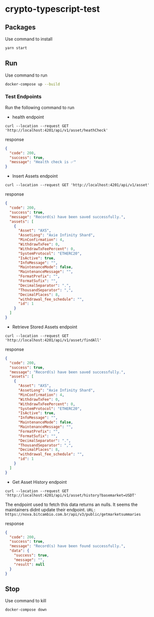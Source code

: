 # crypto-typescript-test

## Packages

Use command to install

```bash
yarn start
```

## Run

Use command to run

```bash
docker-compose up --build
```

### Test Endpoints

Run the following command to run

- health endpoint

```curl
curl --location --request GET 'http://localhost:4201/api/v1/asset/heathCheck'
```

response

```json
{
  "code": 200,
  "success": true,
  "message": "Health check is ✅"
}
```

- Insert Assets endpoint

```curl
curl --location --request GET 'http://localhost:4201/api/v1/asset'
```

response

```json
{
  "code": 200,
  "success": true,
  "message": "Record(s) have been saved successfully.",
  "assets": [
    {
      "Asset": "AXS",
      "AssetLong": "Axie Infinity Shard",
      "MinConfirmation": 4,
      "WithdrawTxFee": 0,
      "WithdrawTxFeePercent": 0,
      "SystemProtocol": "ETHERC20",
      "IsActive": true,
      "InfoMessage": "",
      "MaintenanceMode": false,
      "MaintenanceMessage": "",
      "FormatPrefix": "",
      "FormatSufix": "",
      "DecimalSeparator": ".",
      "ThousandSeparator": ",",
      "DecimalPlaces": 8,
      "withdrawal_fee_schedule": "",
      "id": 1
    }
  ]
}
```

- Retrieve Stored Assets endpoint

```curl
curl --location --request GET 'http://localhost:4201/api/v1/asset/findAll'
```

response

```json
{
  "code": 200,
  "success": true,
  "message": "Record(s) have been saved successfully.",
  "assets": [
    {
      "Asset": "AXS",
      "AssetLong": "Axie Infinity Shard",
      "MinConfirmation": 4,
      "WithdrawTxFee": 0,
      "WithdrawTxFeePercent": 0,
      "SystemProtocol": "ETHERC20",
      "IsActive": true,
      "InfoMessage": "",
      "MaintenanceMode": false,
      "MaintenanceMessage": "",
      "FormatPrefix": "",
      "FormatSufix": "",
      "DecimalSeparator": ".",
      "ThousandSeparator": ",",
      "DecimalPlaces": 8,
      "withdrawal_fee_schedule": "",
      "id": 1
    }
  ]
}
```

- Get Asset History endpoint

```curl
curl --location --request GET 'http://localhost:4201/api/v1/asset/history?basemarket=USDT'
```

The endpoint used to fetch this data returns an nulls. It seems the maintainers didnt update their endpoint. `URL: https://nova.bitcambio.com.br/api/v3/public/getmarketsummaries`

response

```json
{
  "code": 200,
  "success": true,
  "message": "Record(s) have been found successfully.",
  "data": {
    "success": true,
    "message": "",
    "result": null
  }
}
```

## Stop

Use command to kill

```bash
docker-compose down
```

